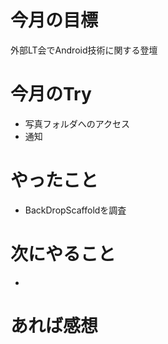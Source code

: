 # 今月の目標
外部LT会でAndroid技術に関する登壇
# 今月のTry
* 写真フォルダへのアクセス
* 通知
# やったこと
* BackDropScaffoldを調査
# 次にやること
* 
# あれば感想
